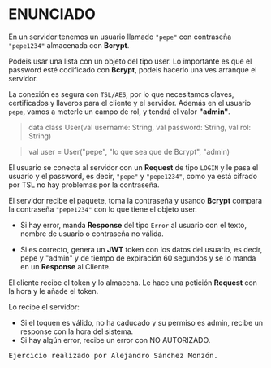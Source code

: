 # ENUNCIADO

En un servidor tenemos un usuario llamado `"pepe"` con contraseña `"pepe1234"` almacenada con **Bcrypt**. 

Podeis usar una lista con un objeto del tipo user. Lo importante es que el password esté codificado con **Bcrypt**, podeis hacerlo una ves arranque el servidor.

La conexión es segura con `TSL/AES`, por lo que necesitamos claves, certificados y llaveros para el cliente y el servidor.
Además en el usuario `pepe`, vamos a meterle un campo de rol, y tendrá el valor **"admin"**.
> data class User(val username: String, val password: String, val rol: String)

> val user = User("pepe", "lo que sea que de Bcrypt", "admin)

El usuario se conecta al servidor con un **Request** de tipo `LOGIN` y le pasa el usuario y el password, es decir, `"pepe"` y `"pepe1234"`, como ya está cifrado por TSL no hay problemas por la contraseña.

El servidor recibe el paquete, toma la contraseña y usando **Bcrypt** compara la contraseña `"pepe1234"` con lo que tiene el objeto user.

- Si hay error, manda **Response** del tipo `Error` al usuario con el texto, nombre de usuario o contraseña no válida.

- Si es correcto, genera un **JWT** token con los datos del usuario, es decir, pepe y "admin" y de tiempo de expiración 60 segundos y se lo manda en un **Response** al Cliente.

El cliente recibe el token y lo almacena. Le hace una petición **Request** con la hora y le añade el token.

Lo recibe el servidor:
- Si el toquen es válido, no ha caducado y su permiso es admin, recibe un response con la hora del sistema.
- Si hay algún error, recibe un error con NO AUTORIZADO.

<kbd>Ejercicio realizado por Alejandro Sánchez Monzón.</kbd>